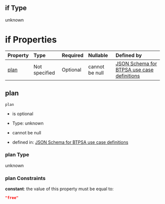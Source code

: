 ## if Type

unknown

# if Properties

| Property      | Type          | Required | Nullable       | Defined by                                                                                                                                                                                                                                    |
| :------------ | :------------ | :------- | :------------- | :-------------------------------------------------------------------------------------------------------------------------------------------------------------------------------------------------------------------------------------------- |
| [plan](#plan) | Not specified | Optional | cannot be null | [JSON Schema for BTPSA use case definitions](btpsa-usecase-properties-services-items-allof-1-then-allof-110-then-allof-0-if-properties-plan.md "undefined#/properties/services/items/allOf/1/then/allOf/110/then/allOf/0/if/properties/plan") |

## plan



`plan`

*   is optional

*   Type: unknown

*   cannot be null

*   defined in: [JSON Schema for BTPSA use case definitions](btpsa-usecase-properties-services-items-allof-1-then-allof-110-then-allof-0-if-properties-plan.md "undefined#/properties/services/items/allOf/1/then/allOf/110/then/allOf/0/if/properties/plan")

### plan Type

unknown

### plan Constraints

**constant**: the value of this property must be equal to:

```json
"free"
```
